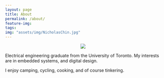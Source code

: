 ```yaml
---
layout: page
title: About
permalink: /about/
feature-img:
tags:
img: "assets/img/NicholasChin.jpg"
---
```


<p align="center"> 
<img src="{{ site.baseurl }}/{{ page.img }}">
</p>

Electrical engineering graduate from the University of Toronto. My interests are in embedded systems, and digital design.

I enjoy camping, cycling, cooking, and of course tinkering.